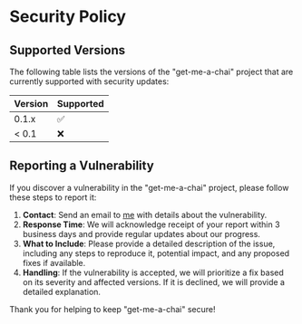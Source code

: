 # Security Policy

## Supported Versions

The following table lists the versions of the "get-me-a-chai" project that are currently supported with security updates:

| Version | Supported          |
| ------- | ------------------ |
| 0.1.x   | :white_check_mark: |
| < 0.1   | :x:                |

## Reporting a Vulnerability

If you discover a vulnerability in the "get-me-a-chai" project, please follow these steps to report it:

1. **Contact**: Send an email to [me](mailto:namankoolwal1411@gmail.com) with details about the vulnerability.
2. **Response Time**: We will acknowledge receipt of your report within 3 business days and provide regular updates about our progress.
3. **What to Include**: Please provide a detailed description of the issue, including any steps to reproduce it, potential impact, and any proposed fixes if available.
4. **Handling**: If the vulnerability is accepted, we will prioritize a fix based on its severity and affected versions. If it is declined, we will provide a detailed explanation.

Thank you for helping to keep "get-me-a-chai" secure!
